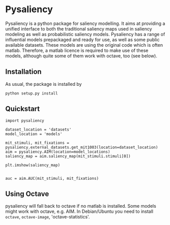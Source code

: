 Pysaliency
==========

Pysaliency is a python package for saliency modelling. It aims at providing a unified interface
to both the traditional saliency maps used in saliency modeling as well as probabilistic saliency
models. Pysaliency has a range of influential models prepackaged and ready for use, as well as
some public available datasets. These models are using the original code which is often matlab.
Therefore, a matlab licence is required to make use of these models, although quite some of them
work with octave, too (see below).


Installation
------------

As usual, the package is installed by

    python setup.py install


Quickstart
----------

    import pysaliency
    
    dataset_location = 'datasets'
    model_location = 'models'

    mit_stimuli, mit_fixations = pysaliency.external_datasets.get_mit1003(location=dataset_location)
    aim = pysaliency.AIM(location=model_locations)
    saliency_map = aim.saliency_map(mit_stimuli.stimuli[0])

    plt.imshow(saliency_map)


    auc = aim.AUC(mit_stimuli, mit_fixations)


Using Octave
------------

pysaliency will fall back to octave if no matlab is installed.
Some models might work with octave, e.g. AIM. In Debian/Ubuntu you need to install
`octave`, `octave-image`, 'octave-statistics'.
